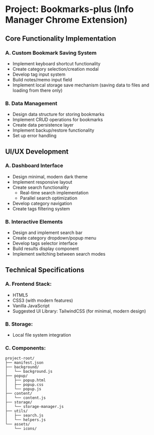 # Project: Bookmarks-plus (Info Manager Chrome Extension)

## Core Functionality Implementation

### A. Custom Bookmark Saving System

- Implement keyboard shortcut functionality
- Create category selection/creation modal
- Develop tag input system
- Build notes/memo input field
- Implement local storage save mechanism (saving data to files and loading from there only)

### B. Data Management

- Design data structure for storing bookmarks
- Implement CRUD operations for bookmarks
- Create data persistence layer
- Implement backup/restore functionality
- Set up error handling


## UI/UX Development

###  A. Dashboard Interface

- Design minimal, modern dark theme
- Implement responsive layout
- Create search functionality
    - Real-time search implementation
    - Parallel search optimization
- Develop category navigation
- Create tags filtering system

### B. Interactive Elements

- Design and implement search bar
- Create category dropdown/popup menu
- Develop tags selector interface
- Build results display component
- Implement switching between search modes


## Technical Specifications

### A. Frontend Stack:

- HTML5
- CSS3 (with modern features)
- Vanilla JavaScript
- Suggested UI Library: TailwindCSS (for minimal, modern design)

### B. Storage:

- Local file system integration

### C. Components:

```
project-root/
├── manifest.json
├── background/
│   └── background.js
├── popup/
│   ├── popup.html
│   ├── popup.css
│   └── popup.js
├── content/
│   └── content.js
├── storage/
│   └── storage-manager.js
├── utils/
│   ├── search.js
│   └── helpers.js
└── assets/
    └── icons/
```

